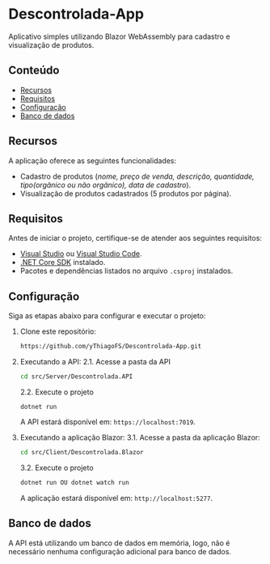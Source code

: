 # Descontrolada-App

Aplicativo simples utilizando Blazor WebAssembly para cadastro e visualização de produtos.

## Conteúdo

- [Recursos](#recursos)
- [Requisitos](#requisitos)
- [Configuração](#configuração)
- [Banco de dados](#banco-de-dados)

## Recursos

A aplicação oferece as seguintes funcionalidades:

- Cadastro de produtos (*nome, preço de venda, descrição, quantidade, tipo(orgãnico ou não orgãnico), data de cadastro*).
- Visualização de produtos cadastrados (5 produtos por página).

## Requisitos

Antes de iniciar o projeto, certifique-se de atender aos seguintes requisitos:

- [Visual Studio](https://visualstudio.microsoft.com/) ou [Visual Studio Code](https://code.visualstudio.com/).
- [.NET Core SDK](https://dotnet.microsoft.com/download) instalado.
- Pacotes e dependências listados no arquivo `.csproj` instalados.

## Configuração

Siga as etapas abaixo para configurar e executar o projeto:

1. Clone este repositório:

   ```sh
   https://github.com/yThiagoFS/Descontrolada-App.git
   
2. Executando a API:
   2.1. Acesse a pasta da API
   ```sh
   cd src/Server/Descontrolada.API
   ```

   2.2. Execute o projeto
   ```
   dotnet run
   ```
   A API estará disponível em: `https://localhost:7019`.

   

3. Executando a aplicação Blazor:
   3.1. Acesse a pasta da aplicação Blazor:
   ```sh
   cd src/Client/Descontrolada.Blazor
   ```

   3.2. Execute o projeto
   ```sh
   dotnet run OU dotnet watch run
   ```
   A aplicação estará disponível em: `http://localhost:5277`.

## Banco de dados

A API está utilizando um banco de dados em memória, logo, não é necessário nenhuma configuração adicional para banco de dados.
